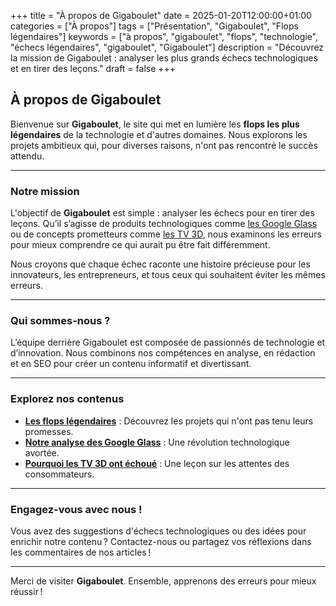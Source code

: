 +++
title = "À propos de Gigaboulet"
date = 2025-01-20T12:00:00+01:00
categories = ["À propos"]
tags = ["Présentation", "Gigaboulet", "Flops légendaires"]
keywords = ["à propos", "gigaboulet", "flops", "technologie", "échecs légendaires", "gigaboulet", "Gigaboulet"]
description = "Découvrez la mission de Gigaboulet : analyser les plus grands échecs technologiques et en tirer des leçons."
draft = false
+++

## À propos de Gigaboulet

Bienvenue sur **Gigaboulet**, le site qui met en lumière les **flops les plus légendaires** de la technologie et d'autres domaines. Nous explorons les projets ambitieux qui, pour diverses raisons, n'ont pas rencontré le succès attendu.

---

### Notre mission

L'objectif de **Gigaboulet** est simple : analyser les échecs pour en tirer des leçons. Qu’il s’agisse de produits technologiques comme [les Google Glass](../technologie/google-glass) ou de concepts prometteurs comme [les TV 3D](../technologie/tv-3d), nous examinons les erreurs pour mieux comprendre ce qui aurait pu être fait différemment.

Nous croyons que chaque échec raconte une histoire précieuse pour les innovateurs, les entrepreneurs, et tous ceux qui souhaitent éviter les mêmes erreurs.

---

### Qui sommes-nous ?

L’équipe derrière Gigaboulet est composée de passionnés de technologie et d’innovation. Nous combinons nos compétences en analyse, en rédaction et en SEO pour créer un contenu informatif et divertissant.

---

### Explorez nos contenus

- **[Les flops légendaires](../technologie/)** : Découvrez les projets qui n'ont pas tenu leurs promesses.
- **[Notre analyse des Google Glass](../technologie/google-glass)** : Une révolution technologique avortée.
- **[Pourquoi les TV 3D ont échoué](../technologie/3d-tv)** : Une leçon sur les attentes des consommateurs.

---

### Engagez-vous avec nous !

Vous avez des suggestions d'échecs technologiques ou des idées pour enrichir notre contenu ? Contactez-nous ou partagez vos réflexions dans les commentaires de nos articles !

---

Merci de visiter **Gigaboulet**. Ensemble, apprenons des erreurs pour mieux réussir !
